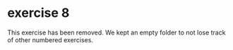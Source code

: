 # exercise 8

This exercise has been removed. We kept an empty folder to not lose track of other numbered exercises.